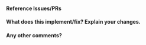 <!--
Thanks for contributing a pull request!
Please ensure you have taken a look at the contribution guidelines:
https://github.com/open-energy-transition/electric-demand-data/blob/main/CONTRIBUTING.md
-->

#### Reference Issues/PRs

<!--
Example: Fixes #1234. See also #3456.
Please use keywords (e.g., Fixes) to create link to the issues or pull requests
you resolved, so that they will automatically be closed when your pull request
is merged. See https://docs.github.com/en/issues/tracking-your-work-with-issues/using-issues/linking-a-pull-request-to-an-issue
-->

#### What does this implement/fix? Explain your changes.

<!--
Try to keep the description concise.
It should be clear what its about without looking at the code.
-->

#### Any other comments?

<!--
Feel free to write anything you've considered or other thoughts.
Thanks again for contributing!
-->
